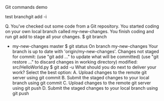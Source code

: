 Git commands demo

test branchgit add -i


Q.
You've checked out some code from a Git repository. You started coding on your own local branch called my-new-changes. You finish coding and run git add to stage all your changes.
$ git branch
* my-new-changes
master
$ git status
On branch my-new-changes
Your branch is up to date with 'origin/my-new-changes'.
Changes not staged for commit:
(use "git add <file>..." to update what will be committed)
(use "git restore <file>..." to discard changes in working directory)
modified: src/HelloWorld.py
$ git add -u
What should you do next to deliver your work?
Select the best option:
A. Upload changes to the remote git server using git commit
B.
Submit the staged changes to your local branch using git commit
C. Upload changes to the remote git server using git push
D.
Submit the staged changes to your local branch using git push
